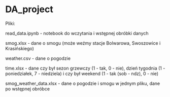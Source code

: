 # DA_project
Pliki:

read_data.ipynb - notebook do wczytania i wstępnej obróbki danych

smog.xlsx - dane o smogu (może weźmy stacje Bolwarowa, Swoszowice i Krasińskiego)

weather.csv - dane o pogodzie

time.xlsx - dane czy był sezon grzewczy (1 - tak, 0 - nie), dzień tygodnia (1 - poniedziałek, 7 - niedziela) i czy był weekend (1 - tak (sob - ndz), 0 - nie)

smog_weather_data.xlsx - dane o pogodzie i smogu w jednym pliku, dane po wstępnej obróbce
